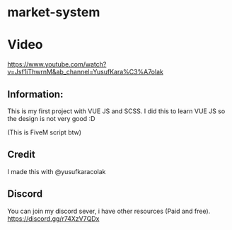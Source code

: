 # market-system
 
# Video
https://www.youtube.com/watch?v=Jsf1iThwrnM&ab_channel=YusufKara%C3%A7olak

## Information:
This is my first project with VUE JS and SCSS. I did this to learn VUE JS so the design is not very good :D

(This is FiveM script btw)

## Credit
I made this with @yusufkaracolak

## Discord
You can join my discord sever, i have other resources (Paid and free).
https://discord.gg/r74XzV7QDx
